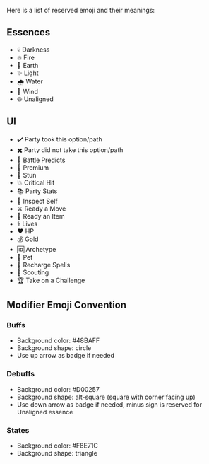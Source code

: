 Here is a list of reserved emoji and their meanings:

## Essences
* 💀 Darkness
* 🔥 Fire
* 🌿 Earth
* ✨ Light
* 🌧️ Water
* 💨 Wind
* 🌐 Unaligned

## UI
* ✔️ Party took this option/path
* ✖️ Party did not take this option/path
* 🔮 Battle Predicts
* 💎 Premium
* 💫 Stun
* 💥 Critical Hit
* 📚 Party Stats
* 🔎 Inspect Self
* ⚔ Ready a Move
* 🧪 Ready an Item
* ⚕️ Lives
* ❤️ HP
* 💰 Gold
* 🆔 Archetype
* 🐾 Pet
* 🔋 Recharge Spells
* 🔭 Scouting
* 🏆 Take on a Challenge

## Modifier Emoji Convention
### Buffs
- Background color: #48BAFF
- Background shape: circle
- Use up arrow as badge if needed

### Debuffs
- Background color: #D00257
- Background shape: alt-square (square with corner facing up)
- Use down arrow as badge if needed, minus sign is reserved for Unaligned essence

### States
- Background color: #F8E71C
- Background shape: triangle
